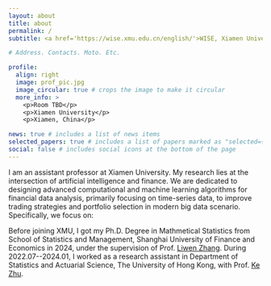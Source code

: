 ```yaml
---
layout: about
title: about
permalink: /
subtitle: <a href='https://wise.xmu.edu.cn/english/'>WISE, Xiamen University</a>.

# Address. Contacts. Moto. Etc.

profile:
  align: right
  image: prof_pic.jpg
  image_circular: true # crops the image to make it circular
  more_info: >
    <p>Room TBD</p>
    <p>Xiamen University</p>
    <p>Xiamen, China</p>

news: true # includes a list of news items
selected_papers: true # includes a list of papers marked as "selected={true}"
social: false # includes social icons at the bottom of the page
---
```


I am an assistant professor at Xiamen University. My research lies at the intersection of artificial intelligence and finance. We are dedicated to designing advanced computational and machine learning algorithms for financial data analysis, primarily focusing on time-series data, to improve trading strategies and portfolio selection in modern big data scenario. Specifically, we focus on: 


Before joining XMU, I got my Ph.D. Degree in Mathmetical Statistics from School of Statistics and Management, Shanghai University of Finance and Economics in 2024, under the supervision of Prof. [Liwen Zhang](https://ssm.sufe.edu.cn/ce/6e/c712a118382/page.htm). During 2022.07--2024.01, I worked as a research assistant in Department of Statistics and Actuarial Science, The University of Hong Kong, with Prof. [Ke Zhu](https://mazhuke.w3spaces.com/). 


<!-- I was a postdoctoral research fellow at Stanford University, working with Prof. Lei Xing.


Guanghua School of Management, Peking University in 2023, under the supervision of Prof. Hansheng Wang. 


I obtained my Ph.D. degree in SHUFE, The Chinese University of Hong Kong in 2019 and the B.Eng degree in CS, Zhejiang University in 2015. -->

<!-- 1) developing multimodal learning algorithms (e.g., multimodal foundation model) to integrate multi-scale biomedical data for disease prevention, diagnosis, prognosis, and treatment design; 2) building real-world learning systems to learn generalizable, trustworthy, and fair representations from imperfect medical data; and 3) developing causality-driven learning algorithms to improve their interpretability and safety for healthcare problems. -->

<!-- I was a postdoctoral research fellow at Stanford University, working with Prof. Lei Xing. -->


<!-- Write your biography here. Tell the world about yourself. Link to your favorite [subreddit](http://reddit.com). You can put a picture in, too. The code is already in, just name your picture `prof_pic.jpg` and put it in the `img/` folder.

Put your address / P.O. box / other info right below your picture. You can also disable any of these elements by editing `profile` property of the YAML header of your `_pages/about.md`. Edit `_bibliography/papers.bib` and Jekyll will render your [publications page](/al-folio/publications/) automatically.

Link to your social media connections, too. This theme is set up to use [Font Awesome icons](https://fontawesome.com/) and [Academicons](https://jpswalsh.github.io/academicons/), like the ones below. Add your Facebook, Twitter, LinkedIn, Google Scholar, or just disable all of them. -->
